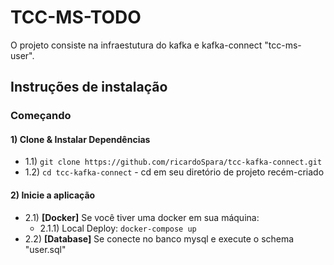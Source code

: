# **TCC-MS-TODO**

O projeto consiste na infraestutura do kafka e kafka-connect "tcc-ms-user".

## **Instruções de instalação**

### Começando

#### 1) Clone & Instalar Dependências

- 1.1) `git clone https://github.com/ricardoSpara/tcc-kafka-connect.git`
- 1.2) `cd tcc-kafka-connect` - cd em seu diretório de projeto recém-criado

#### 2) Inicie a aplicação

- 2.1) **[Docker]** Se você tiver uma docker em sua máquina:
  - 2.1.1) Local Deploy: `docker-compose up`
- 2.2) **[Database]** Se conecte no banco mysql e execute o schema "user.sql"

